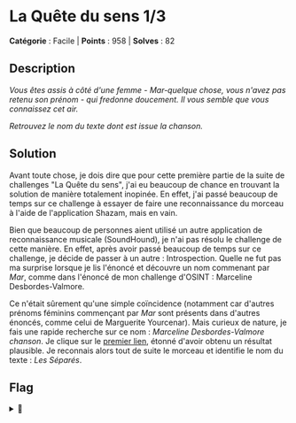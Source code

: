 # La Quête du sens 1/3

**Catégorie** : Facile | **Points** : 958 | **Solves** : 82

## Description

*Vous êtes assis à côté d'une femme - Mar-quelque chose, vous n'avez pas retenu son prénom - qui fredonne doucement. Il vous semble que vous connaissez cet air.*

*Retrouvez le nom du texte dont est issue la chanson.*

## Solution

Avant toute chose, je dois dire que pour cette première partie de la suite de challenges "La Quête du sens", j'ai eu beaucoup de chance en trouvant la solution de manière totalement inopinée. En effet, j'ai passé beaucoup de temps sur ce challenge à essayer de faire une reconnaissance du morceau à l'aide de l'application Shazam, mais en vain.

Bien que beaucoup de personnes aient utilisé un autre application de reconnaissance musicale (SoundHound), je n'ai pas résolu le challenge de cette manière. En effet, après avoir passé beaucoup de temps sur ce challenge, je décide de passer à un autre : Introspection. Quelle ne fut pas ma surprise lorsque je lis l'énoncé et découvre un nom commenant par *Mar*, comme dans l'énoncé de mon challenge d'OSINT : Marceline Desbordes-Valmore.

Ce n'était sûrement qu'une simple coïncidence (notamment car d'autres prénoms féminins commençant par *Mar* sont présents dans d'autres énoncés, comme celui de Marguerite Yourcenar). Mais curieux de nature, je fais une rapide recherche sur ce nom : *Marceline Desbordes-Valmore chanson*. Je clique sur le [premier lien](https://www.youtube.com/watch?v=t-qbh3az3Rk), étonné d'avoir obtenu un résultat plausible. Je reconnais alors tout de suite le morceau et identifie le nom du texte : *Les Séparés*.

## Flag

<details>
<summary>🚩</summary>

```
404CTF{les_separes}
```